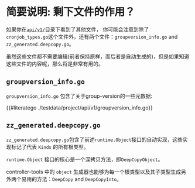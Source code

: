 # 简要说明: 剩下文件的作用？

如果你在[`api/v1/`](https://sigs.k8s.io/kubebuilder/docs/book/src/cronjob-tutorial/testdata/project/api/v1)目录下看到了其他文件，
你可能会注意到除了`cronjob_types.go`这个文件外，还有两个文件：`groupversion_info.go` and `zz_generated.deepcopy.go`。


虽然这些文件都不需要编辑(前者保持原样，而后者是自动生成的)，但是如果知道这些文件的内容呢，那么将是非常有用的。

## `groupversion_info.go`

`groupversion_info.go` 包含了关于group-version的一些元数据:

{{#literatego ./testdata/project/api/v1/groupversion_info.go}}

## `zz_generated.deepcopy.go`

`zz_generated.deepcopy.go`包含了前述`runtime.Object`接口的自动实现，这些实现标记了代表 `Kinds` 的所有根类型。

`runtime.Object` 接口的核心是一个深拷贝方法，即`DeepCopyObject`。

controller-tools 中的 `object` 生成器也能够为每一个根类型以及其子类型生成另外两个易用的方法：`DeepCopy` and
`DeepCopyInto`。

